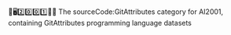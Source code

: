 🧠️🖥️2️⃣️0️⃣️0️⃣️1️⃣️💾️📜️ The sourceCode:GitAttributes category for AI2001, containing GitAttributes programming language datasets
